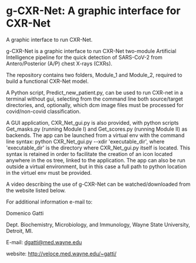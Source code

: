 # g-CXR-Net: A graphic interface for CXR-Net

A graphic interface to run CXR-Net.

g-CXR-Net is a graphic interface to run CXR-Net two-module Artificial Intelligence pipeline for the quick detection of SARS-CoV-2 from Antero/Posterior (A/P) chest X-rays (CXRs). 

The repository contains two folders, Module_1 and Module_2, required to build a functional CXR-Net model. 

A Python script, Predict_new_patient.py, can be used to run CXR-net in a terminal without gui, selecting from the command line both source/target directories, and, optionally, which dcm image files must be processed for covid/non-covid classification. 

A GUI application, CXR_Net_gui.py is also provided, with python scripts Get_masks.py (running Module I) and Get_scores.py (running Module II) as backends. The app can be launched from a virtual env with the command line syntax: python CXR_Net_gui.py --xdir 'executable_dir', where 'executable_dir' is the directory where CXR_Net_gui.py itself is located. This syntax is retained in order to facilitate the creation of an icon located anywhere in the os tree, linked to the application. The app can also be run outside a virtual environment, but in this case a full path to python location in the virtuel env must be provided. 

A video describing the use of g-CXR-Net can be watched/downloaded from the website listed below.

For additional information e-mail to:

Domenico Gatti

Dept. Biochemistry, Microbiology, and Immunology, Wayne State University, Detroit, MI.

E-mail: dgatti@med.wayne.edu

website: http://veloce.med.wayne.edu/~gatti/
